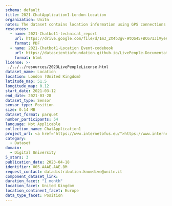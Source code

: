 ```yaml
---
schema: default
title: 2021-ChatApplication1-London-Location
organization: Unitn
notes: The dataset contains location information using GPS connections. The dataset was collected as part of the WeNet project, a Horizon 2020 funded project that aims at developing a diversity-aware, machine-mediated paradigm for social interactions.
resources:
  - name: 2021-Chatbot1-technical_report
    url: https://drive.google.com/file/d/1m3_2X4b3gv-9tQS45FBCG7IJiVyeHgW3/view?usp=sharing
    format: PDF
  - name: 2021-Chatbot1-Location Event-codebook
    url: https://datascientiafoundation.github.io/LivePeople-Documentation/2021-Chatbot1/2021_CH1_locationeventpertime_rd.html
    format: html
license: >-
 ./../../resources/2023LivePeopleLicense.html
dataset_name: Location
location: London (United Kingdom)
latitude_map: 51.5
longitude_map: 0.12
start_date: 2021-03-12
end_date: 2021-03-28
dataset_type: Sensor
sensor_type: Position
size: 0.14 MB
dataset_format: parquet
number_participants: 54
language: Not Applicable
collection_name: ChatApplication1
project_url: <a href="https://www.internetofus.eu/">https://www.internetofus.eu/</a>
category: 
  - Dataset
domain: 
  - Digital University
5_stars: 3
publication_date: 2023-04-18
identifier: 005.AAAE.AAE.BM
request_contact: datadistribution.knowdive@unitn.it
component_dataset_link: 
duration_facet: "1 month"
location_facet: United Kingdom
location_continent_facet: Europe
data_type_facet: Position
---
```

